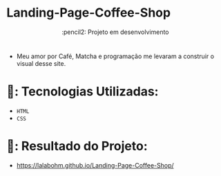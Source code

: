 # Landing-Page-Coffee-Shop

<p align="center">
 :pencil2: Projeto em desenvolvimento 
</p>

#
- Meu amor por Café, Matcha e programação me levaram a construir o visual desse site.

#

# :hammer:: Tecnologias Utilizadas:
 * `HTML` 
 * `CSS`

# :pushpin:: Resultado do Projeto:
- https://lalabohm.github.io/Landing-Page-Coffee-Shop/
